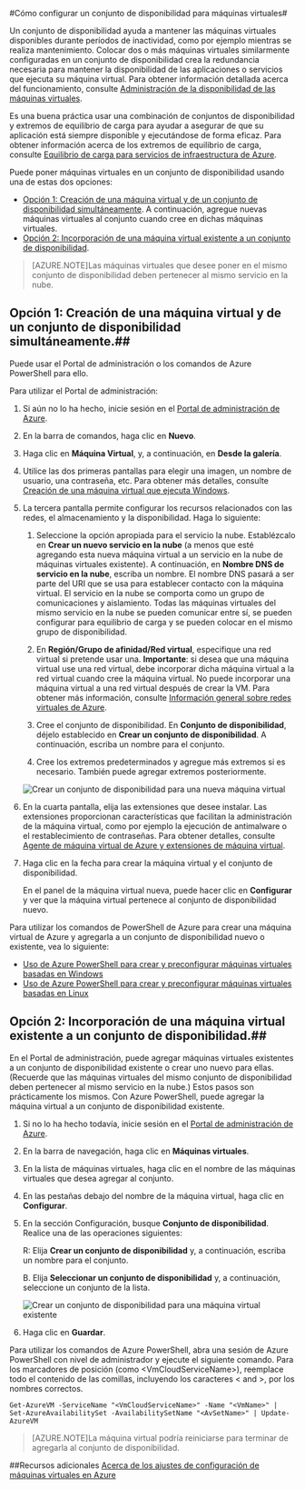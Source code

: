 <properties 
	pageTitle="Cómo configurar un conjunto de disponibilidad para máquinas virtuales" 
	description="Proporciona los pasos para configurar un conjunto de disponibilidad para una máquina virtual nueva o existente en Azure con el Portal de administración de Azure y los comandos de Azure PowerShell." 
	services="virtual-machines" 
	documentationCenter="" 
	authors="KBDAzure" 
	manager="timlt" 
	editor=""/>

<tags 
	ms.service="virtual-machines" 
	ms.workload="infrastructure-services" 
	ms.tgt_pltfrm="vm-multiple" 
	ms.devlang="na" 
	ms.topic="article" 
	ms.date="03/31/2015" 
	ms.author="kathydav"/>

#Cómo configurar un conjunto de disponibilidad para máquinas virtuales#


Un conjunto de disponibilidad ayuda a mantener las máquinas virtuales disponibles durante períodos de inactividad, como por ejemplo mientras se realiza mantenimiento. Colocar dos o más máquinas virtuales similarmente configuradas en un conjunto de disponibilidad crea la redundancia necesaria para mantener la disponibilidad de las aplicaciones o servicios que ejecuta su máquina virtual. Para obtener información detallada acerca del funcionamiento, consulte [Administración de la disponibilidad de las máquinas virtuales][].

Es una buena práctica usar una combinación de conjuntos de disponibilidad y extremos de equilibrio de carga para ayudar a asegurar de que su aplicación está siempre disponible y ejecutándose de forma eficaz. Para obtener información acerca de los extremos de equilibrio de carga, consulte [Equilibrio de carga para servicios de infraestructura de Azure][].

Puede poner máquinas virtuales en un conjunto de disponibilidad usando una de estas dos opciones:

- [Opción 1: Creación de una máquina virtual y de un conjunto de disponibilidad simultáneamente][]. A continuación, agregue nuevas máquinas virtuales al conjunto cuando cree en dichas máquinas virtuales.
- [Opción 2: Incorporación de una máquina virtual existente a un conjunto de disponibilidad][].


>[AZURE.NOTE]Las máquinas virtuales que desee poner en el mismo conjunto de disponibilidad deben pertenecer al mismo servicio en la nube.

## <a id="createset"> </a>Opción 1: Creación de una máquina virtual y de un conjunto de disponibilidad simultáneamente.##

Puede usar el Portal de administración o los comandos de Azure PowerShell para ello.

Para utilizar el Portal de administración:

1. Si aún no lo ha hecho, inicie sesión en el [Portal de administración de Azure](http://manage.windowsazure.com).

2. En la barra de comandos, haga clic en **Nuevo**.

3. Haga clic en **Máquina Virtual**, y, a continuación, en **Desde la galería**.

4. Utilice las dos primeras pantallas para elegir una imagen, un nombre de usuario, una contraseña, etc. Para obtener más detalles, consulte [Creación de una máquina virtual que ejecuta Windows][].
 
5. La tercera pantalla permite configurar los recursos relacionados con las redes, el almacenamiento y la disponibilidad. Haga lo siguiente:
	 
	1. Seleccione la opción apropiada para el servicio la nube. Establézcalo en **Crear un nuevo servicio en la nube** (a menos que esté agregando esta nueva máquina virtual a un servicio en la nube de máquinas virtuales existente). A continuación, en **Nombre DNS de servicio en la nube**, escriba un nombre. El nombre DNS pasará a ser parte del URI que se usa para establecer contacto con la máquina virtual. El servicio en la nube se comporta como un grupo de comunicaciones y aislamiento. Todas las máquinas virtuales del mismo servicio en la nube se pueden comunicar entre sí, se pueden configurar para equilibrio de carga y se pueden colocar en el mismo grupo de disponibilidad. 

	2. En **Región/Grupo de afinidad/Red virtual**, especifique una red virtual si pretende usar una. **Importante**: si desea que una máquina virtual use una red virtual, debe incorporar dicha máquina virtual a la red virtual cuando cree la máquina virtual. No puede incorporar una máquina virtual a una red virtual después de crear la VM. Para obtener más información, consulte [Información general sobre redes virtuales de Azure][].
	
	3. Cree el conjunto de disponibilidad. En **Conjunto de disponibilidad**, déjelo establecido en **Crear un conjunto de disponibilidad**. A continuación, escriba un nombre para el conjunto.

	4. Cree los extremos predeterminados y agregue más extremos si es necesario. También puede agregar extremos posteriormente.

	![Crear un conjunto de disponibilidad para una nueva máquina virtual](./media/virtual-machines-how-to-configure-availability/VMavailabilityset.png)

6. En la cuarta pantalla, elija las extensiones que desee instalar. Las extensiones proporcionan características que facilitan la administración de la máquina virtual, como por ejemplo la ejecución de antimalware o el restablecimiento de contraseñas. Para obtener detalles, consulte [Agente de máquina virtual de Azure y extensiones de máquina virtual](http://go.microsoft.com/fwlink/p/?LinkId=XXX).

7.	Haga clic en la fecha para crear la máquina virtual y el conjunto de disponibilidad.

	En el panel de la máquina virtual nueva, puede hacer clic en **Configurar** y ver que la máquina virtual pertenece al conjunto de disponibilidad nuevo.

Para utilizar los comandos de PowerShell de Azure para crear una máquina virtual de Azure y agregarla a un conjunto de disponibilidad nuevo o existente, vea lo siguiente:

- [Uso de Azure PowerShell para crear y preconfigurar máquinas virtuales basadas en Windows](virtual-machines-ps-create-preconfigure-windows-vms.md)
- [Uso de Azure PowerShell para crear y preconfigurar máquinas virtuales basadas en Linux](virtual-machines-ps-create-preconfigure-linux-vms.md)


## <a id="addmachine"> </a>Opción 2: Incorporación de una máquina virtual existente a un conjunto de disponibilidad.##

En el Portal de administración, puede agregar máquinas virtuales existentes a un conjunto de disponibilidad existente o crear uno nuevo para ellas. (Recuerde que las máquinas virtuales del mismo conjunto de disponibilidad deben pertenecer al mismo servicio en la nube.) Estos pasos son prácticamente los mismos. Con Azure PowerShell, puede agregar la máquina virtual a un conjunto de disponibilidad existente.

1. Si no lo ha hecho todavía, inicie sesión en el [Portal de administración de Azure](http://manage.windowsazure.com).

2. En la barra de navegación, haga clic en **Máquinas virtuales**.

3. En la lista de máquinas virtuales, haga clic en el nombre de las máquinas virtuales que desea agregar al conjunto.

4. En las pestañas debajo del nombre de la máquina virtual, haga clic en **Configurar**.

5. En la sección Configuración, busque **Conjunto de disponibilidad**. Realice una de las operaciones siguientes:

	R: Elija **Crear un conjunto de disponibilidad** y, a continuación, escriba un nombre para el conjunto.

	B. Elija **Seleccionar un conjunto de disponibilidad** y, a continuación, seleccione un conjunto de la lista.

	![Crear un conjunto de disponibilidad para una máquina virtual existente](./media/virtual-machines-how-to-configure-availability/VMavailabilityExistingVM.png)

6. Haga clic en **Guardar**.

Para utilizar los comandos de Azure PowerShell, abra una sesión de Azure PowerShell con nivel de administrador y ejecute el siguiente comando. Para los marcadores de posición (como &lt;VmCloudServiceName&gt;), reemplace todo el contenido de las comillas, incluyendo los caracteres < and >, por los nombres correctos.

	Get-AzureVM -ServiceName "<VmCloudServiceName>" -Name "<VmName>" | Set-AzureAvailabilitySet -AvailabilitySetName "<AvSetName>" | Update-AzureVM

>[AZURE.NOTE]La máquina virtual podría reiniciarse para terminar de agregarla al conjunto de disponibilidad.


##Recursos adicionales
[Acerca de los ajustes de configuración de máquinas virtuales en Azure]

<!-- LINKS -->
[Opción 1: Creación de una máquina virtual y de un conjunto de disponibilidad simultáneamente]: #createset
[Opción 2: Incorporación de una máquina virtual existente a un conjunto de disponibilidad]: #addmachine
[Equilibrio de carga para servicios de infraestructura de Azure]: virtual-machines-load-balance.md
[Administración de la disponibilidad de las máquinas virtuales]: virtual-machines-manage-availability.md
[Creación de una máquina virtual que ejecuta Windows]: virtual-machines-windows-tutorial.md
[Información general sobre redes virtuales de Azure]: http://msdn.microsoft.com/library/azure/jj156007.aspx
[Acerca de los ajustes de configuración de máquinas virtuales en Azure]: http://msdn.microsoft.com/library/azure/dn763935.aspx


 

<!---HONumber=August15_HO6-->
